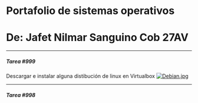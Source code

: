 # Portafolio de sistemas operativos
# De: Jafet Nilmar Sanguino Cob 27AV

_____
#####  Tarea #999
Descargar e instalar alguna distibución de linux en Virtualbox
[![Debian.jpg](https://i.postimg.cc/fbTqscH9/Debian.jpg)](https://postimg.cc/pm4JYFMW)

_____
#####  Tarea #998


